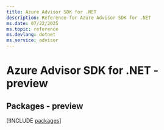 ```yaml
---
title: Azure Advisor SDK for .NET
description: Reference for Azure Advisor SDK for .NET
ms.date: 07/22/2025
ms.topic: reference
ms.devlang: dotnet
ms.service: advisor
---
```

# Azure Advisor SDK for .NET - preview
## Packages - preview
[!INCLUDE [packages](advisor-index.md)]